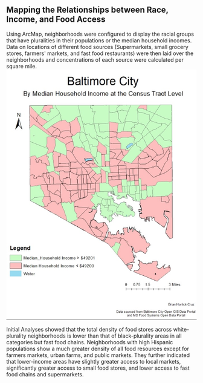 ## Mapping the Relationships between Race, Income, and Food Access

<p> Using ArcMap, neighborhoods were configured to display the racial groups that have pluralities in their populations or the median household incomes. Data on locations of different food sources (Supermarkets, small grocery stores, farmers' markets, and fast food restaurants) were then laid over the neighborhoods and concentrations of each source were calculated per square mile.
 
<img src="race_plurality.jpg">
  
Initial Analyses showed that the total density of food stores across white-plurality neighborhoods is lower than that of black-plurality areas in all categories but fast food chains.  Neighborhoods with high Hispanic populations show a much greater density of all food resources except for farmers markets, urban farms, and public markets.
They further indicated that lower-income areas have slightly greater access to local markets, significantly greater access to small food stores, and lower access to fast food chains and supermarkets.

